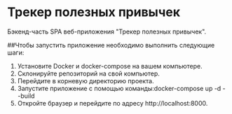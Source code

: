 # Трекер полезных привычек
Бэкенд-часть SPA веб-приложения "Трекер полезных привычек".

##Чтобы запустить приложение необходимо выполнить следующие шаги:
1. Установите Docker и docker-compose на вашем компьютере.
2. Склонируйте репозиторий на свой компьютер.
3. Перейдите в корневую директорию проекта.
4. Запустите приложение с помощью команды:docker-compose up -d --build
5. Откройте браузер и перейдите по адресу http://localhost:8000.
